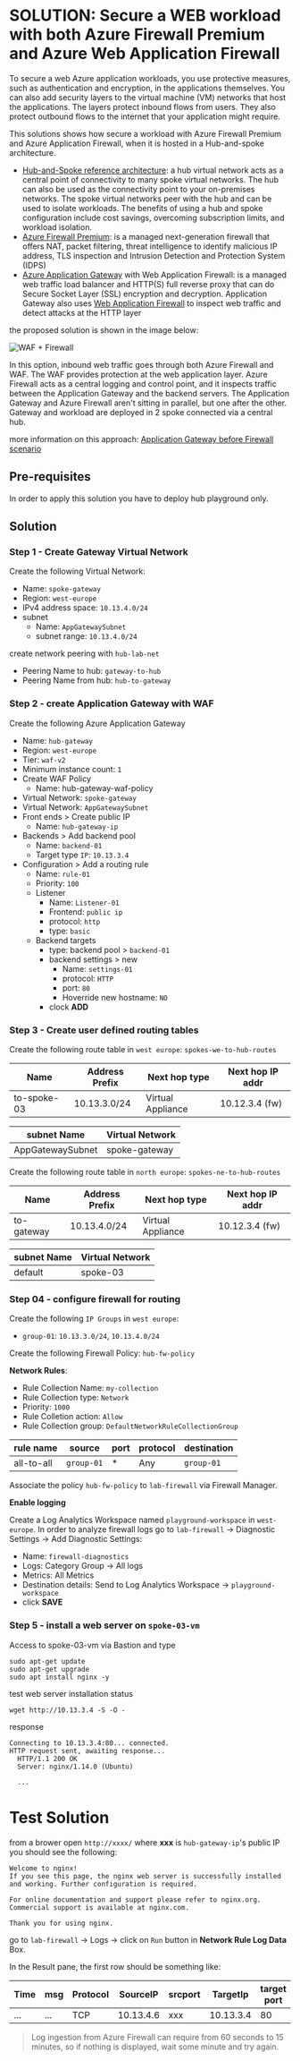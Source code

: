 # SOLUTION: Secure a WEB workload with both Azure Firewall Premium and Azure Web Application Firewall

To secure a web Azure application workloads, you use protective measures, such as authentication and encryption, in the applications themselves. You can also add security layers to the virtual machine (VM) networks that host the applications. The layers protect inbound flows from users. They also protect outbound flows to the internet that your application might require.

This solutions shows how secure a workload with Azure Firewall Premium and Azure Application Firewall, when it is hosted in a Hub-and-spoke architecture.

* [Hub-and-Spoke reference architecture](https://docs.microsoft.com/en-us/azure/architecture/reference-architectures/hybrid-networking/hub-spoke): a hub virtual network acts as a central point of connectivity to many spoke virtual networks. The hub can also be used as the connectivity point to your on-premises networks. The spoke virtual networks peer with the hub and can be used to isolate workloads. The benefits of using a hub and spoke configuration include cost savings, overcoming subscription limits, and workload isolation.
* [Azure Firewall Premium](https://docs.microsoft.com/en-us/azure/firewall/premium-features): is a managed next-generation firewall that offers NAT, packet filtering, threat intelligence to identify malicious IP address, TLS inspection and Intrusion Detection and Protection System (IDPS)
* [Azure Application Gateway](https://docs.microsoft.com/en-us/azure/application-gateway/) with Web Application Firewall: is a managed web traffic load balancer and HTTP(S) full reverse proxy that can do Secure Socket Layer (SSL) encryption and decryption. Application Gateway also uses [Web Application Firewall](https://docs.microsoft.com/en-us/azure/web-application-firewall) to inspect web traffic and detect attacks at the HTTP layer

the proposed solution is shown in the image below:

![WAF + Firewall](/images/waf-fw.png)

In this option, inbound web traffic goes through both Azure Firewall and WAF. The WAF provides protection at the web application layer. Azure Firewall acts as a central logging and control point, and it inspects traffic between the Application Gateway and the backend servers. The Application Gateway and Azure Firewall aren't sitting in parallel, but one after the other. Gateway and workload are deployed in 2 spoke connected via a central hub.

more information on this approach: [Application Gateway before Firewall scenario](https://docs.microsoft.com/en-us/azure/architecture/example-scenario/gateway/firewall-application-gateway#application-gateway-before-firewall)

## Pre-requisites

In order to apply this solution you have to deploy hub playground only.

## Solution

### Step 1 - Create Gateway Virtual Network
Create the following Virtual Network:
* Name: `spoke-gateway`
* Region: `west-europe`
* IPv4 address space: `10.13.4.0/24`
* subnet
  * Name: `AppGatewaySubnet`
  * subnet range: `10.13.4.0/24`

create network peering with `hub-lab-net`

* Peering Name to hub: `gateway-to-hub`
* Peering Name from hub: `hub-to-gateway`

### Step 2 - create Application Gateway with WAF

Create the following Azure Application Gateway

* Name: `hub-gateway`
* Region: `west-europe`
* Tier: `waf-v2`
* Minimum instance count: `1`
* Create WAF Policy
  * Name: hub-gateway-waf-policy
* Virtual Network: `spoke-gateway`
* Virtual Network: `AppGatewaySubnet`
* Front ends > Create public IP
  * Name: `hub-gateway-ip`
* Backends > Add backend pool
  * Name: `backend-01`
  * Target type `IP`: `10.13.3.4`
* Configuration > Add a routing rule
  * Name: `rule-01`
  * Priority: `100`
  * Listener
    * Name: `Listener-01`
    * Frontend: `public ip`
    * protocol: `http`
    * type: `basic`
  * Backend targets
    * type: backend pool > `backend-01`
    * backend settings > new
      * Name: `settings-01`
      * protocol: `HTTP`
      * port: `80`
      * Hoverride new hostname: `NO`
    * clock **ADD**


### Step 3 - Create user defined routing tables


Create the following route table in `west europe`: `spokes-we-to-hub-routes`

| Name | Address Prefix | Next hop type | Next hop IP addr |
|---|---|---|---|
| to-spoke-03 | 10.13.3.0/24 | Virtual Appliance | 10.12.3.4 (fw) |


| subnet Name | Virtual Network |
|---|---|
| AppGatewaySubnet | spoke-gateway |

Create the following route table in `north europe`: `spokes-ne-to-hub-routes`

| Name | Address Prefix | Next hop type | Next hop IP addr |
|---|---|---|---|
| to-gateway | 10.13.4.0/24 | Virtual Appliance | 10.12.3.4 (fw) |

| subnet Name | Virtual Network |
|---|---|
| default | spoke-03 |

### Step 04 - configure firewall for routing 

Create the following `IP Groups` in `west europe`:
* `group-01`: `10.13.3.0/24`, `10.13.4.0/24`

Create the following Firewall Policy: `hub-fw-policy`

**Network Rules**:
* Rule Collection Name: `my-collection`
* Rule Collection type: `Network`
* Priority: `1000`
* Rule Colletion action: `Allow`
* Rule Collection group: `DefaultNetworkRuleCollectionGroup`


| rule name | source | port | protocol | destination | 
|---|---|---|---|---|
| all-to-all | `group-01` | * | Any | `group-01` | 

Associate the policy `hub-fw-policy` to `lab-firewall` via Firewall Manager.

**Enable logging**

Create a Log Analytics Workspace named `playground-workspace` in `west-europe`.
In order to analyze firewall logs go to `lab-firewall` -> Diagnostic Settings -> Add Diagnostic Settings:
* Name: `firewall-diagnostics `
* Logs: Category Group -> All logs
* Metrics: All Metrics
* Destination details: Send to Log Analytics Workspace -> `playground-workspace`
* click **SAVE**

### Step 5 - install a web server on `spoke-03-vm` 

Access to spoke-03-vm via Bastion and type

```
sudo apt-get update
sudo apt-get upgrade
sudo apt install nginx -y
```

test web server installation status

`wget http://10.13.3.4 -S -O -`

response

```
Connecting to 10.13.3.4:80... connected.
HTTP request sent, awaiting response... 
  HTTP/1.1 200 OK
  Server: nginx/1.14.0 (Ubuntu)

  ...
```

# Test Solution

from a brower open `http://xxxx/` where **xxx** is `hub-gateway-ip`'s public IP you should see the following:

```
Welcome to nginx!
If you see this page, the nginx web server is successfully installed and working. Further configuration is required.

For online documentation and support please refer to nginx.org.
Commercial support is available at nginx.com.

Thank you for using nginx.
```

go to `lab-firewall` -> Logs -> click on `Run` button in **Network Rule Log Data** Box.

In the Result pane, the first row should be something like:

| Time | msg | Protocol | SourceIP | srcport| TargetIp | target port | Action |
|---|---|----|---|---|---|---|---|
|...|...|TCP|10.13.4.6|xxx|10.13.3.4|80|**Allow**|

> Log ingestion from Azure Firewall can require from 60 seconds to 15 minutes, so if nothing is displayed, wait some minute and try again.

